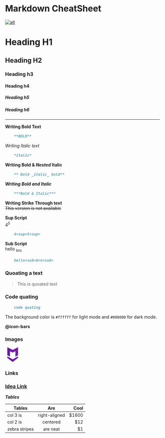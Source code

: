 # Markdown CheatSheet

[![alt](https://cdn.pixabay.com/photo/2015/04/23/17/41/node-js-736399_1280.png)](https://www.google.com)

# Heading H1 
## Heading H2
### Heading h3
#### Heading h4
##### Heading h5
##### Heading h6
________________



**Writing Bold Text** 
```md
    **BOLD**
```

*Writing Italic text*
```md
    *italic*
```

**Writing Bold & _Nested_ Italic**
```md
    ** Bold _italic_ bold**
```

***Writing Bold and Italic***
```md
    ***Bold & Italic***
```

**Writing Strike Through text**  
~~This version is not available~~

**Sup Script**  
4<sup>5<sup>
```md
    4<sup>5<sup>
```

**Sub Script**  
hello <sub>bro<sub>
```md
    hello<sub>bro<sub>
```

### Quoating a text
> This is quoated text


### Code quating
```md
    code quating
```
The background color is `#ffffff` for light mode and `#000000` for dark mode.



**@icon-bars**


### Images
[![alt text](https://github.com/adam-p/markdown-here/raw/master/src/common/images/icon48.png "Logo Title Text 1")](https://www.google.com)



### Links
### [Idea Link](https://www.googel.com)



***Tables***

| Tables        | Are           | Cool  |
| ------------- |:-------------:| -----:|
| col 3 is      | right-aligned | $1600 |
| col 2 is      | centered      |   $12 |
| zebra stripes | are neat      |    $1 |
